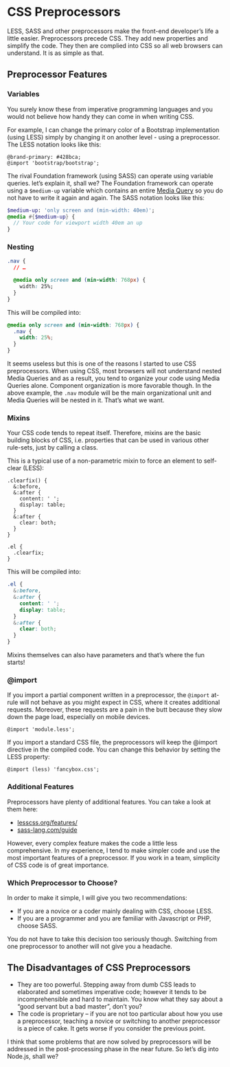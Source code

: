 CSS Preprocessors
=================

LESS, SASS and other preprocessors make the front-end developer’s life a little
easier. Preprocessors precede CSS. They add new properties and simplify the
code. They then are complied into CSS so all web browsers can understand. It is
as simple as that.

Preprocessor Features
---------------------

### Variables

You surely know these from imperative programming languages and you would not
believe how handy they can come in when writing CSS.

For example, I can change the primary color of a Bootstrap implementation (using
LESS) simply by changing it on another level - using a preprocessor. The LESS
notation looks like this:

```less
@brand-primary: #428bca;
@import 'bootstrap/bootstrap';
```


The rival Foundation framework (using SASS) can operate using variable queries.
let’s explain it, shall we? The Foundation framework can operate using a
`$medium-up` variable which contains an entire [Media Query](css3-media-queries.md) so you do not have to
write it again and again. The SASS notation looks like this:

```sass
$medium-up: 'only screen and (min-width: 40em)';
@media #{$medium-up} {
  // Your code for viewport width 40em an up
}
```

### Nesting

```css
.nav {
  // …

  @media only screen and (min-width: 768px) {
    width: 25%;
  }
}
```

This will be compiled into:

```css
@media only screen and (min-width: 768px) {
  .nav {
    width: 25%;
  }
}
```

It seems useless but this is one of the reasons I started to use CSS
preprocessors. When using CSS, most browsers will not understand nested Media
Queries and as a result, you tend to organize your code using Media Queries
alone. Component organization is more favorable though. In the above example,
the `.nav` module will be the main organizational unit and Media Queries will be
nested in it. That’s what we want.

### Mixins

Your CSS code tends to repeat itself. Therefore, mixins are the basic building
blocks of CSS, i.e. properties that can be used in various other rule-sets, just
by calling a class.

This is a typical use of a non-parametric mixin to force an element to
self-clear (LESS):

```less
.clearfix() {
  &:before,
  &:after {
    content: ' ';
    display: table;
  }
  &:after {
    clear: both;
  }
}

.el {
  .clearfix;
}
```

This will be compiled into:

```css
.el {
  &:before,
  &:after {
    content: ' ';
    display: table;
  }
  &:after {
    clear: both;
  }
}
```

Mixins themselves can also have parameters and that’s where the fun starts!

### @import

If you import a partial component written in a preprocessor, the `@import`
at-rule will not behave as you might expect in CSS, where it creates additional
requests. Moreover, these requests are a pain in the butt because they slow down
the page load, especially on mobile devices.

```less
@import 'module.less';
```


If you import a standard CSS file, the preprocessors will keep the @import
directive in the compiled code. You can change this behavior by setting the LESS
property:

```less
@import (less) 'fancybox.css';
```


### Additional Features

Preprocessors have plenty of additional features. You can take a look at them
here:

- [lesscss.org/features/](http://lesscss.org/features/)
- [sass-lang.com/guide](http://sass-lang.com/guide)

However, every complex feature makes the code a little less comprehensive. In my
experience, I tend to make simpler code and use the most important features of a
preprocessor. If you work in a team, simplicity of CSS code is of great
importance.

### Which Preprocessor to Choose?

In order to make it simple, I will give you two recommendations:

-   If you are a novice or a coder mainly dealing with CSS, choose LESS.
-   If you are a programmer and you are familiar with Javascript or PHP, choose
    SASS.

You do not have to take this decision too seriously though. Switching from one
preprocessor to another will not give you a headache.

The Disadvantages of CSS Preprocessors
--------------------------------------

-   They are too powerful. Stepping away from dumb CSS leads to elaborated and
    sometimes imperative code; however it tends to be incomprehensible and hard
    to maintain. You know what they say about a “good servant but a bad master”,
    don’t you?
-   The code is proprietary – if you are not too particular about how you use a
    preprocessor, teaching a novice or switching to another preprocessor is a
    piece of cake. It gets worse if you consider the previous point.

I think that some problems that are now solved by preprocessors will be
addressed in the post-processing phase in the near future. So let’s dig into
Node.js, shall we?

